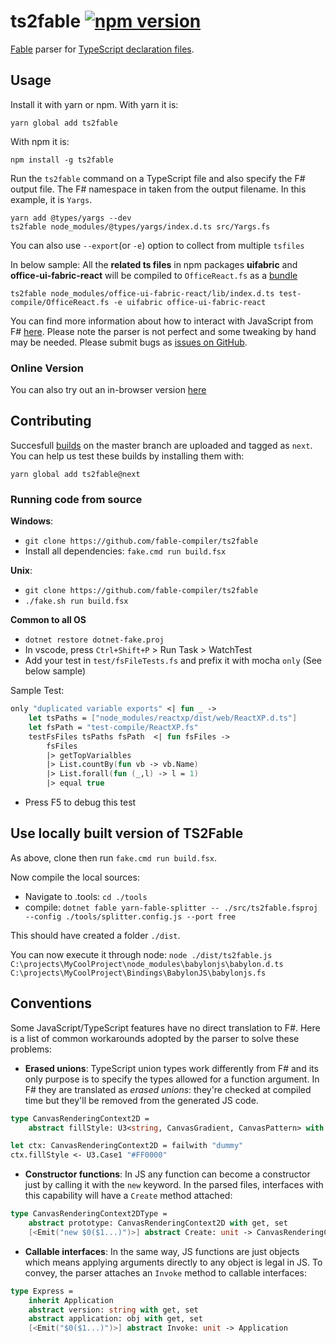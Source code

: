 # **ts2fable**  [![npm version](https://badge.fury.io/js/ts2fable.svg)](https://www.npmjs.com/package/ts2fable)

[Fable](https://github.com/fable-compiler/Fable) parser for [TypeScript declaration files](https://www.typescriptlang.org/docs/handbook/writing-declaration-files.html).
## Usage

Install it with yarn or npm. With yarn it is:
```
yarn global add ts2fable
```

With npm it is:
```
npm install -g ts2fable
```
Run the `ts2fable` command on a TypeScript file and also specify the F# output file. The F# namespace in taken from the output filename. In this example, it is `Yargs`.

```
yarn add @types/yargs --dev
ts2fable node_modules/@types/yargs/index.d.ts src/Yargs.fs
```

You can also use `--export`(or `-e`) option to collect from multiple `tsfiles` 

In below sample: All the **related ts files** in npm packages **uifabric** and **office-ui-fabric-react** will be compiled to `OfficeReact.fs` as a [bundle](https://github.com/fable-compiler/ts2fable-exports/blob/master/OfficeReact.fs)
```
ts2fable node_modules/office-ui-fabric-react/lib/index.d.ts test-compile/OfficeReact.fs -e uifabric office-ui-fabric-react
```

You can find more information about how to interact with JavaScript
from F# [here](https://github.com/fable-compiler/Fable/blob/master/docs/source/docs/interacting.md).
Please note the parser is not perfect and some tweaking by hand may be needed. Please submit bugs as [issues on GitHub](https://github.com/fable-compiler/ts2fable/issues).

### Online Version
You can also try out an in-browser version [here](http://fable.io/ts2fable/)


## Contributing
Succesfull [builds](https://ci.appveyor.com/project/fable-compiler/ts2fable/history) on the master branch are uploaded and tagged as `next`. You can help us test these builds by installing them with:
```
yarn global add ts2fable@next
```

### Running code from source

**Windows**:
- `git clone https://github.com/fable-compiler/ts2fable`
- Install all dependencies: `fake.cmd run build.fsx`

**Unix**:
- `git clone https://github.com/fable-compiler/ts2fable`
- `./fake.sh run build.fsx`

**Common to all OS**
- `dotnet restore dotnet-fake.proj`
- In vscode, press `Ctrl+Shift+P` > Run Task > WatchTest
- Add your test in `test/fsFileTests.fs` and prefix it with mocha `only` (See below sample)

Sample Test:
```fsharp
only "duplicated variable exports" <| fun _ ->
    let tsPaths = ["node_modules/reactxp/dist/web/ReactXP.d.ts"]
    let fsPath = "test-compile/ReactXP.fs"
    testFsFiles tsPaths fsPath  <| fun fsFiles ->
        fsFiles
        |> getTopVarialbles
        |> List.countBy(fun vb -> vb.Name)
        |> List.forall(fun (_,l) -> l = 1)
        |> equal true
```
- Press F5 to debug this test

## Use locally built version of TS2Fable

As above, clone then run `fake.cmd run build.fsx`.

Now compile the local sources:

* Navigate to .tools: ``cd ./tools``
* compile: ``dotnet fable yarn-fable-splitter -- ./src/ts2fable.fsproj --config ./tools/splitter.config.js --port free``

This should have created a folder ``./dist``.

You can now execute it through node: ``node ./dist/ts2fable.js C:\projects\MyCoolProject\node_modules\babylonjs\babylon.d.ts C:\projects\MyCoolProject\Bindings\BabylonJS\babylonjs.fs``

## Conventions

Some JavaScript/TypeScript features have no direct translation to F#. Here is
a list of common workarounds adopted by the parser to solve these problems:

* **Erased unions**: TypeScript union types work differently from F# and its only
purpose is to specify the types allowed for a function argument. In F# they are
translated as _erased unions_: they're checked at compiled time but they'll be
removed from the generated JS code.

```fsharp
type CanvasRenderingContext2D =
    abstract fillStyle: U3<string, CanvasGradient, CanvasPattern> with get, set

let ctx: CanvasRenderingContext2D = failwith "dummy"
ctx.fillStyle <- U3.Case1 "#FF0000"
```

* **Constructor functions**: In JS any function can become a constructor just by
calling it with the `new` keyword. In the parsed files, interfaces with this
capability will have a `Create` method attached:

```fsharp
type CanvasRenderingContext2DType =
    abstract prototype: CanvasRenderingContext2D with get, set
    [<Emit("new $0($1...)")>] abstract Create: unit -> CanvasRenderingContext2D
```

* **Callable interfaces**: In the same way, JS functions are just objects which
means applying arguments directly to any object is legal in JS. To convey, the
parser attaches an `Invoke` method to callable interfaces:

```fsharp
type Express =
    inherit Application
    abstract version: string with get, set
    abstract application: obj with get, set
    [<Emit("$0($1...)")>] abstract Invoke: unit -> Application
```
